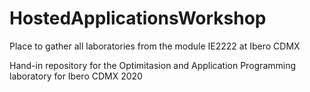 # HostedApplicationsWorkshop
Place to gather all laboratories from the module IE2222 at Ibero CDMX

Hand-in repository for the Optimitasion and Application Programming laboratory for Ibero CDMX 2020 
